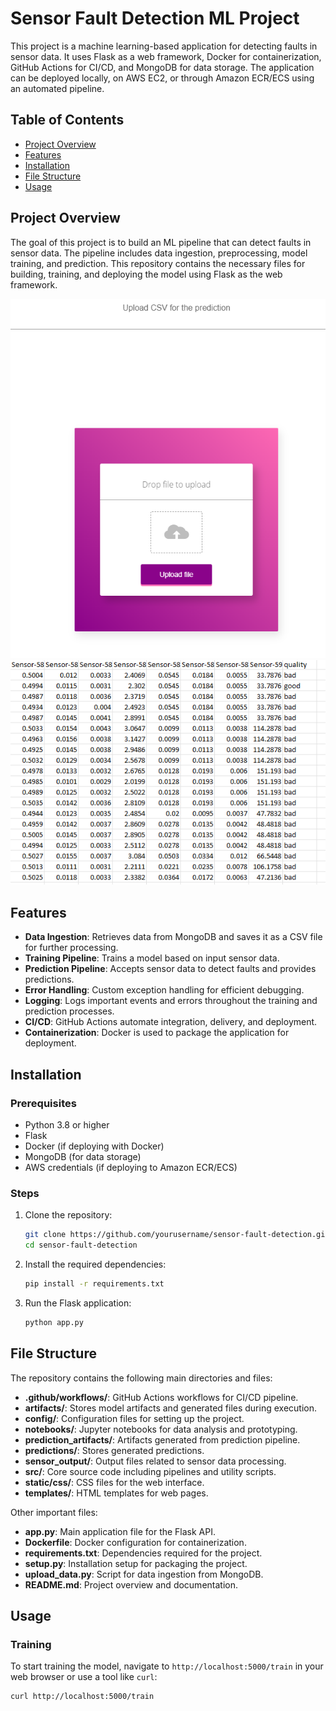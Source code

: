 # Sensor Fault Detection ML Project

This project is a machine learning-based application for detecting faults in sensor data. It uses Flask as a web framework, Docker for containerization, GitHub Actions for CI/CD, and MongoDB for data storage. The application can be deployed locally, on AWS EC2, or through Amazon ECR/ECS using an automated pipeline.

## Table of Contents
- [Project Overview](#project-overview)
- [Features](#features)
- [Installation](#installation)
- [File Structure](#file-structure)
- [Usage](#usage)

## Project Overview
The goal of this project is to build an ML pipeline that can detect faults in sensor data. The pipeline includes data ingestion, preprocessing, model training, and prediction. This repository contains the necessary files for building, training, and deploying the model using Flask as the web framework.

![Input Page](/sensor_output/input.png)
![Output Page](/sensor_output/output.png)


## Features
- **Data Ingestion**: Retrieves data from MongoDB and saves it as a CSV file for further processing.
- **Training Pipeline**: Trains a model based on input sensor data.
- **Prediction Pipeline**: Accepts sensor data to detect faults and provides predictions.
- **Error Handling**: Custom exception handling for efficient debugging.
- **Logging**: Logs important events and errors throughout the training and prediction processes.
- **CI/CD**: GitHub Actions automate integration, delivery, and deployment.
- **Containerization**: Docker is used to package the application for deployment.

## Installation

### Prerequisites
- Python 3.8 or higher
- Flask
- Docker (if deploying with Docker)
- MongoDB (for data storage)
- AWS credentials (if deploying to Amazon ECR/ECS)

### Steps
1. Clone the repository:
    ```bash
    git clone https://github.com/yourusername/sensor-fault-detection.git
    cd sensor-fault-detection
    ```

2. Install the required dependencies:
    ```bash
    pip install -r requirements.txt
    ```

3. Run the Flask application:
    ```bash
    python app.py
    ```
## File Structure

The repository contains the following main directories and files:

- **.github/workflows/**: GitHub Actions workflows for CI/CD pipeline.
- **artifacts/**: Stores model artifacts and generated files during execution.
- **config/**: Configuration files for setting up the project.
- **notebooks/**: Jupyter notebooks for data analysis and prototyping.
- **prediction_artifacts/**: Artifacts generated from prediction pipeline.
- **predictions/**: Stores generated predictions.
- **sensor_output/**: Output files related to sensor data processing.
- **src/**: Core source code including pipelines and utility scripts.
- **static/css/**: CSS files for the web interface.
- **templates/**: HTML templates for web pages.

Other important files:
- **app.py**: Main application file for the Flask API.
- **Dockerfile**: Docker configuration for containerization.
- **requirements.txt**: Dependencies required for the project.
- **setup.py**: Installation setup for packaging the project.
- **upload_data.py**: Script for data ingestion from MongoDB.
- **README.md**: Project overview and documentation.
## Usage

### Training
To start training the model, navigate to `http://localhost:5000/train` in your web browser or use a tool like `curl`:
```bash
curl http://localhost:5000/train


